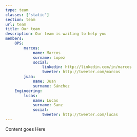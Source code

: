 ```yaml
---
type: team
classes: ["static"]
section: team
url: team
title: Our team
description: Our team is waiting to help you
members:
    OPS:
        marcos: 
            name: Marcos
            surname: Lopez
            social:
                linkedin: http://linkedin.com/in/marcos
                tweeter: http://tweeter.com/marcos
        juan:
            name: Juan
            surname: Sánchez
    Engineering:
        lucas:
            name: Lucas
            surname: Sanz
            social:
                tweeter: http://tweeter.com/lucas
---
```


Content goes Here
